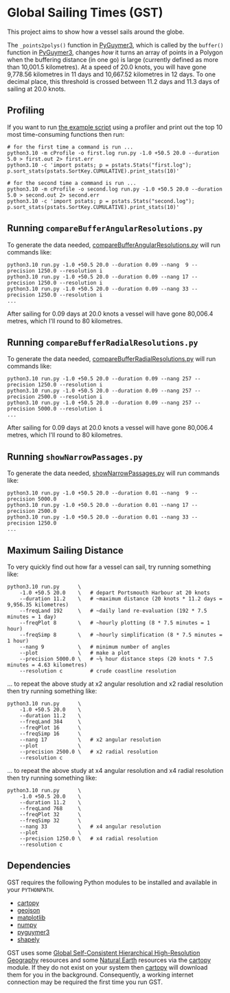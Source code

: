 # Global Sailing Times (GST)

This project aims to show how a vessel sails around the globe.

The `_points2polys()` function in [PyGuymer3](https://github.com/Guymer/PyGuymer3), which is called by the `buffer()` function in [PyGuymer3](https://github.com/Guymer/PyGuymer3), changes *how* it turns an array of points in a Polygon when the buffering distance (in one go) is large (currently defined as more than 10,001.5 kilometres). At a speed of 20.0 knots, you will have gone 9,778.56 kilometres in 11 days and 10,667.52 kilometres in 12 days. To one decimal place, this threshold is crossed between 11.2 days and 11.3 days of sailing at 20.0 knots.

## Profiling

If you want to run [the example script](run.py) using a profiler and print out the top 10 most time-consuming functions then run:

```
# for the first time a command is run ...
python3.10 -m cProfile -o first.log run.py -1.0 +50.5 20.0 --duration 5.0 > first.out 2> first.err
python3.10 -c 'import pstats; p = pstats.Stats("first.log"); p.sort_stats(pstats.SortKey.CUMULATIVE).print_stats(10)'

# for the second time a command is run ...
python3.10 -m cProfile -o second.log run.py -1.0 +50.5 20.0 --duration 5.0 > second.out 2> second.err
python3.10 -c 'import pstats; p = pstats.Stats("second.log"); p.sort_stats(pstats.SortKey.CUMULATIVE).print_stats(10)'
```

## Running `compareBufferAngularResolutions.py`

To generate the data needed, [compareBufferAngularResolutions.py](compareBufferAngularResolutions.py) will run commands like:

```
python3.10 run.py -1.0 +50.5 20.0 --duration 0.09 --nang  9 --precision 1250.0 --resolution i
python3.10 run.py -1.0 +50.5 20.0 --duration 0.09 --nang 17 --precision 1250.0 --resolution i
python3.10 run.py -1.0 +50.5 20.0 --duration 0.09 --nang 33 --precision 1250.0 --resolution i
...
```

After sailing for 0.09 days at 20.0 knots a vessel will have gone 80,006.4 metres, which I'll round to 80 kilometres.

## Running `compareBufferRadialResolutions.py`

To generate the data needed, [compareBufferRadialResolutions.py](compareBufferRadialResolutions.py) will run commands like:

```
python3.10 run.py -1.0 +50.5 20.0 --duration 0.09 --nang 257 --precision 1250.0 --resolution i
python3.10 run.py -1.0 +50.5 20.0 --duration 0.09 --nang 257 --precision 2500.0 --resolution i
python3.10 run.py -1.0 +50.5 20.0 --duration 0.09 --nang 257 --precision 5000.0 --resolution i
...
```

After sailing for 0.09 days at 20.0 knots a vessel will have gone 80,006.4 metres, which I'll round to 80 kilometres.

## Running `showNarrowPassages.py`

To generate the data needed, [showNarrowPassages.py](showNarrowPassages.py) will run commands like:

```
python3.10 run.py -1.0 +50.5 20.0 --duration 0.01 --nang  9 --precision 5000.0
python3.10 run.py -1.0 +50.5 20.0 --duration 0.01 --nang 17 --precision 2500.0
python3.10 run.py -1.0 +50.5 20.0 --duration 0.01 --nang 33 --precision 1250.0
...
```

## Maximum Sailing Distance

To very quickly find out how far a vessel can sail, try running something like:

```
python3.10 run.py      \
    -1.0 +50.5 20.0    \   # depart Portsmouth Harbour at 20 knots
    --duration 11.2    \   # ~maximum distance (20 knots * 11.2 days = 9,956.35 kilometres)
    --freqLand 192     \   # ~daily land re-evaluation (192 * 7.5 minutes = 1 day)
    --freqPlot 8       \   # ~hourly plotting (8 * 7.5 minutes = 1 hour)
    --freqSimp 8       \   # ~hourly simplification (8 * 7.5 minutes = 1 hour)
    --nang 9           \   # minimum number of angles
    --plot             \   # make a plot
    --precision 5000.0 \   # ~⅛ hour distance steps (20 knots * 7.5 minutes = 4.63 kilometres)
    --resolution c         # crude coastline resolution
```

... to repeat the above study at x2 angular resolution and x2 radial resolution then try running something like:

```
python3.10 run.py      \
    -1.0 +50.5 20.0    \
    --duration 11.2    \
    --freqLand 384     \
    --freqPlot 16      \
    --freqSimp 16      \
    --nang 17          \   # x2 angular resolution
    --plot             \
    --precision 2500.0 \   # x2 radial resolution
    --resolution c
```

... to repeat the above study at x4 angular resolution and x4 radial resolution then try running something like:

```
python3.10 run.py      \
    -1.0 +50.5 20.0    \
    --duration 11.2    \
    --freqLand 768     \
    --freqPlot 32      \
    --freqSimp 32      \
    --nang 33          \   # x4 angular resolution
    --plot             \
    --precision 1250.0 \   # x4 radial resolution
    --resolution c
```

## Dependencies

GST requires the following Python modules to be installed and available in your `PYTHONPATH`.

* [cartopy](https://pypi.org/project/Cartopy/)
* [geojson](https://pypi.org/project/geojson/)
* [matplotlib](https://pypi.org/project/matplotlib/)
* [numpy](https://pypi.org/project/numpy/)
* [pyguymer3](https://github.com/Guymer/PyGuymer3)
* [shapely](https://pypi.org/project/Shapely/)

GST uses some [Global Self-Consistent Hierarchical High-Resolution Geography](https://www.ngdc.noaa.gov/mgg/shorelines/) resources and some [Natural Earth](https://www.naturalearthdata.com/) resources via the [cartopy](https://pypi.org/project/Cartopy/) module. If they do not exist on your system then [cartopy](https://pypi.org/project/Cartopy/) will download them for you in the background. Consequently, a working internet connection may be required the first time you run GST.
